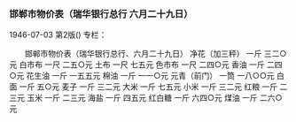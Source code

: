 ### 邯郸市物价表（瑞华银行总行  六月二十九日）

1946-07-03
第2版()
专栏：

　　邯郸市物价表（瑞华银行总行、六月二十九日）
    净花（加三秤）  一斤    三二○元
    白市布          一尺    二五○元
    土布            一尺    七五元
    色市布          一尺    二四○元
    香油            一斤    二四○元
    花生油          一斤    一五五元
    棉油            一斤    一一○元
    元青（前门）    一筒    一八○○元
    白面            一斤    五○元
    麦子            一斤    三二元
    大米            一斤    七五元
    小米            一斤    三二元
    红粮            一斤    二三元
    玉米            一斤    二三元
    海盐            一斤    四五元
    红白糖          一斤    六四○元
    煤油            一斤    二六○元
